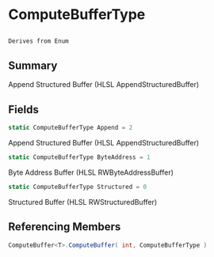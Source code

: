 # ComputeBufferType

## 
```c#
Derives from Enum
```

## Summary

Append Structured Buffer (HLSL AppendStructuredBuffer)
## Fields

```c#
static ComputeBufferType Append = 2
```
Append Structured Buffer (HLSL AppendStructuredBuffer)
```c#
static ComputeBufferType ByteAddress = 1
```
Byte Address Buffer (HLSL RWByteAddressBuffer)
```c#
static ComputeBufferType Structured = 0
```
Structured Buffer (HLSL RWStructuredBuffer)
## Referencing Members

```c#
ComputeBuffer<T>.ComputeBuffer( int, ComputeBufferType ) 
```
